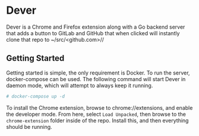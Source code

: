 # Dever

Dever is a Chrome and Firefox extension along with a Go backend server that
adds a button to GitLab and GitHub that when clicked will instantly clone
that repo to ~/src/<github.com>/<user>/<repo>

## Getting Started

Getting started is simple, the only requirement is Docker. To run the server,
docker-compose can be used. The following command will start Dever in daemon
mode, which will attempt to always keep it running.

```bash
# docker-compose up -d
```

To install the Chrome extension, browse to chrome://extensions, and enable the
developer mode. From here, select `Load Unpacked`, then browse to the `chrome-extension`
folder inside of the repo. Install this, and then everything should be running.
